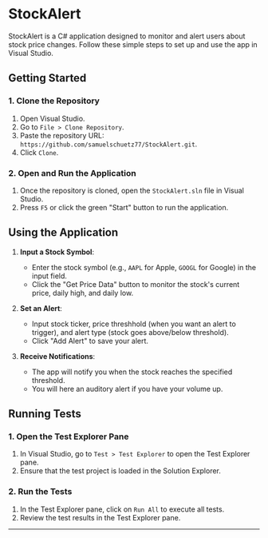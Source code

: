 # StockAlert

StockAlert is a C# application designed to monitor and alert users about stock price changes. Follow these simple steps to set up and use the app in Visual Studio.

## Getting Started

### 1. Clone the Repository

1. Open Visual Studio.
2. Go to `File > Clone Repository`.
3. Paste the repository URL: `https://github.com/samuelschuetz77/StockAlert.git`.
4. Click `Clone`.

### 2. Open and Run the Application

1. Once the repository is cloned, open the `StockAlert.sln` file in Visual Studio.
2. Press `F5` or click the green "Start" button to run the application.

## Using the Application

1. **Input a Stock Symbol**:
   - Enter the stock symbol (e.g., `AAPL` for Apple, `GOOGL` for Google) in the input field.
   - Click the "Get Price Data" button to monitor the stock's current price, daily high, and daily low. 

2. **Set an Alert**:
   - Input stock ticker, price threshhold (when you want an alert to trigger), and alert type (stock goes above/below threshold).
   - Click "Add Alert" to save your alert.

3. **Receive Notifications**:
   - The app will notify you when the stock reaches the specified threshold.
   - You will here an auditory alert if you have your volume up. 

## Running Tests

### 1. Open the Test Explorer Pane

1. In Visual Studio, go to `Test > Test Explorer` to open the Test Explorer pane.
2. Ensure that the test project is loaded in the Solution Explorer.

### 2. Run the Tests

1. In the Test Explorer pane, click on `Run All` to execute all tests.
2. Review the test results in the Test Explorer pane.

---

